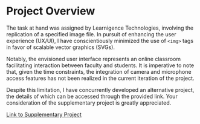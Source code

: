 # Project Overview

The task at hand was assigned by Learnigence Technologies, involving the
replication of a specified image file. In pursuit of enhancing the user
experience (UX/UI), I have conscientiously minimized the use of `<img>` tags in
favor of scalable vector graphics (SVGs).

Notably, the envisioned user interface represents an online classroom
facilitating interaction between faculty and students. It is imperative to note
that, given the time constraints, the integration of camera and microphone
access features has not been realized in the current iteration of the project.

Despite this limitation, I have concurrently developed an alternative project,
the details of which can be accessed through the provided link. Your
consideration of the supplementary project is greatly appreciated.

[Link to Supplementary Project](insert_link_here)
